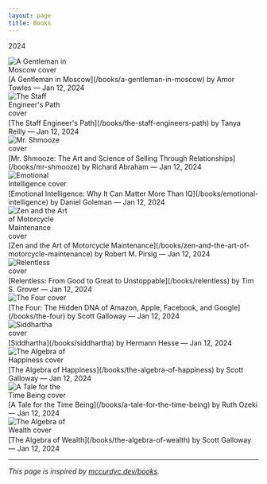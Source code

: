 ```yaml
---
layout: page
title: Books
---
```


2024

<img src="/assets/assets/images/books/a-gentleman-in-moscow.jpg" alt="A Gentleman in Moscow cover" style="max-width:120px; display:block; margin-bottom:0.2em;"/>
[A Gentleman in Moscow](/books/a-gentleman-in-moscow) by Amor Towles — Jan 12, 2024

<img src="/assets/assets/images/books/the-staff-engineers-path.jpg" alt="The Staff Engineer's Path cover" style="max-width:120px; display:block; margin-bottom:0.2em;"/>
[The Staff Engineer's Path](/books/the-staff-engineers-path) by Tanya Reilly — Jan 12, 2024

<img src="/assets/assets/images/books/mr-shmooze.jpg" alt="Mr. Shmooze cover" style="max-width:120px; display:block; margin-bottom:0.2em;"/>
[Mr. Shmooze: The Art and Science of Selling Through Relationships](/books/mr-shmooze) by Richard Abraham — Jan 12, 2024

<img src="/assets/assets/images/books/emotional-intelligence.jpg" alt="Emotional Intelligence cover" style="max-width:120px; display:block; margin-bottom:0.2em;"/>
[Emotional Intelligence: Why It Can Matter More Than IQ](/books/emotional-intelligence) by Daniel Goleman — Jan 12, 2024

<img src="/assets/assets/images/books/zen-and-the-art-of-motorcycle-maintenance.jpg" alt="Zen and the Art of Motorcycle Maintenance cover" style="max-width:120px; display:block; margin-bottom:0.2em;"/>
[Zen and the Art of Motorcycle Maintenance](/books/zen-and-the-art-of-motorcycle-maintenance) by Robert M. Pirsig — Jan 12, 2024

<img src="/assets/assets/images/books/relentless.jpg" alt="Relentless cover" style="max-width:120px; display:block; margin-bottom:0.2em;"/>
[Relentless: From Good to Great to Unstoppable](/books/relentless) by Tim S. Grover — Jan 12, 2024

<img src="/assets/assets/images/books/the-four.jpg" alt="The Four cover" style="max-width:120px; display:block; margin-bottom:0.2em;"/>
[The Four: The Hidden DNA of Amazon, Apple, Facebook, and Google](/books/the-four) by Scott Galloway — Jan 12, 2024

<img src="/assets/assets/images/books/siddhartha.jpg" alt="Siddhartha cover" style="max-width:120px; display:block; margin-bottom:0.2em;"/>
[Siddhartha](/books/siddhartha) by Hermann Hesse — Jan 12, 2024

<img src="/assets/assets/images/books/the-algebra-of-happiness.jpg" alt="The Algebra of Happiness cover" style="max-width:120px; display:block; margin-bottom:0.2em;"/>
[The Algebra of Happiness](/books/the-algebra-of-happiness) by Scott Galloway — Jan 12, 2024

<img src="/assets/assets/images/books/a-tale-for-the-time-being.jpg" alt="A Tale for the Time Being cover" style="max-width:120px; display:block; margin-bottom:0.2em;"/>
[A Tale for the Time Being](/books/a-tale-for-the-time-being) by Ruth Ozeki — Jan 12, 2024

<img src="/assets/assets/images/books/the-algebra-of-wealth.jpg" alt="The Algebra of Wealth cover" style="max-width:120px; display:block; margin-bottom:0.2em;"/>
[The Algebra of Wealth](/books/the-algebra-of-wealth) by Scott Galloway — Jan 12, 2024

---

*This page is inspired by [mccurdyc.dev/books](https://www.mccurdyc.dev/books/).*